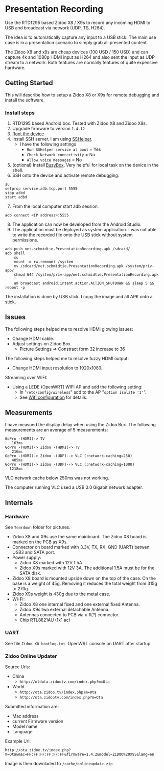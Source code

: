 # Presentation Recording

Use the RTD1295 based Zidoo X8 / X9s to record any incoming HDMI to USB and broadcast via network (UDP, TS, H264).

The idea is to automatically capture any input to a USB stick. The main use case is in a presentation scenario to simply grab all presented content.

The Zidoo X8 and x9s are cheap devices (100 USD / 150 USD) and can capture 4k and 1080p HDMI input as H264 and also sent the input as UDP stream to a network. Both features are normally features of quite expensive hardware.

## Getting Started

This will describe how to setup a Zidoo X8 or X9s for remote debugging and install the software.

### Install steps
 1. RTD1295 based Android box. Tested with Zidoo X8 and Zidoo X9s.
 2. Upgrade firmware to version `1.4.12`
 3. [Root the device](https://www.zidoo.tv/Support/guide/guide_target/b7ywTwiBwahKKmVViAFMcQ%3D%3D.html)
 4. Install SSH server. I am using [SSHelper](https://arachnoid.com/android/SSHelper/).
    * I have the following settings
      * `Run SSHelper service at boot` = Yes
      * `Check Network connectivity` = No
      * `Allow voice messages` = No
 5. (optional) Install [BusyBox](https://f-droid.org/en/packages/ru.meefik.busybox/). Very helpful for local task on the device in the shell.
 6. SSH onto the device and activate remote debugging.
```
su
setprop service.adb.tcp.port 5555
stop adbd
start adbd
```
 7. From the local computer start adb session.
```
adb connect <IP address>:5555
```
 8. The application can now be developed from the Android Studio.
 9. The application must be deployed as system application. I was not able to write the recorded file onto the USB stick without system permissions.
```
adb push net.schmidtie.PresentationRecording.apk /sdcard/
adb shell
	su
	mount -o rw,remount /system
	mv /sdcard/net.schmidtie.PresentationRecording.apk /system/priv-app/
	chmod 644 /system/priv-app/net.schmidtie.PresentationRecording.apk

	am broadcast android.intent.action.ACTION_SHUTDOWN && sleep 5 && reboot -p
```

The installation is done by USB stick. I copy the image and all APK onto a stick.

## Issues
The following steps helped me to resolve HDMI glowing issues:
 * Change HDMI cable.
 * Adjust settings on Zidoo Box.
   * Picture Settings => Constract form 32 increase to 36

The following steps helped me to resolve fuzzy HDMI output:
 * Change HDMI input resolution to 1920x1080.

Streaming over WIFI:
 * Using a LEDE (OpenWRT) WIFI AP and add the following setting:
    *  In "```/etc/config/wireless```" add to the AP "```option isolate '1'```".
    * See [Wifi configuration](https://lede-project.org/docs/user-guide/wifi_configuration) for details.


## Measurements

I have measued the display delay when using the Zidoo Box. The following measurements are an average of 5 measurements:
```
GoPro -(HDMI)-> TV
   163ms
GoPro -(HDMI)-> Zidoo -(HDMI)-> TV
   216ms
GoPro -(HDMI)-> Zidoo -(UDP)--> VLC (:network-caching=250)
   485ms
GoPro -(HDMI)-> Zidoo -(UDP)--> VLC (:network-caching=1000)
  1218ms
```
VLC network cache below 250ms was not working.

The computer running VLC used a USB 3.0 Gigabit network adapter.

## Internals

### Hardware
See ```Teardown``` folder for pictures.
 * Zidoo X8 and X9s use the same mainboard. The Zidoo X8 board is marked on the PCB as X9s.
 * Connector on board marked with 3.3V, TX, RX, GND (UART) betwen USB3 and SATA port.
 * Power supply:
   * Zidoo X8 marked with 12V 1.5A
   * Zidoo X9s marked with 12V 3A. The additional 1.5A must be for the SATA disk.
 * Zidoo X8 board is mounted upside down on the top of the case. On the base is a weight of 45g. Removing it reduces the total weight from 315g to 270g.
 * Zidoo X9s weight is 430g due to the metal case.
 * WI-FI:
   * Zidoo X8 one internal fixed and one external fixed Antenna.
   * Zidoo X9s two external detachable Antenna.
   * Antennas connected to PCB via u.fl(?) connector.
   * Chip RTL8821AU (1x1 ac)

### UART
See file ```Zidoo X8 bootlog.txt```.
OpenWRT console on UART after startup.

### Zidoo Online Updater

Source Urls:
 * China
   * `http://oldota.zidootv.com/index.php?m=Ota`
 * World
   * `http://ota.zidoo.tv/index.php?m=Ota`
   * `http://ota.zidootv.com/index.php?m=Ota`

Submitted information are:
 * Mac address
 * current Firmware version
 * Model name
 * Language

Example Url:
```
http://ota.zidoo.tv/index.php?m=Ota&mac=FF:FF:FF:FF:FF:FF&firmware=1.4.2&model=ZIDOO%20X9S&lang=en
```

Image is then downladed to `/cache/onlineupdate.zip`